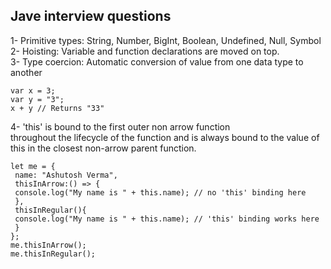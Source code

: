 ## Jave interview questions

1- Primitive types: String, Number, BigInt, Boolean, Undefined, Null, Symbol  
2- Hoisting: Variable and function declarations are moved on top.  
3- Type coercion: Automatic conversion of value from one data type to another  
```
var x = 3;
var y = "3";
x + y // Returns "33"
```
4- 'this' is bound to the first outer non arrow function  
throughout the lifecycle of the function and is always bound to the value of this in the closest non-arrow parent function.
```
let me = {
 name: "Ashutosh Verma",
 thisInArrow:() => {
 console.log("My name is " + this.name); // no 'this' binding here
 },
 thisInRegular(){
 console.log("My name is " + this.name); // 'this' binding works here
 }
};
me.thisInArrow();
me.thisInRegular();
```
